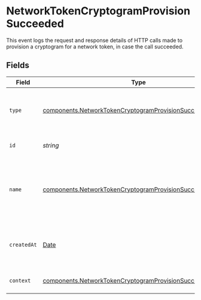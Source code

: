 # NetworkTokenCryptogramProvisionSucceeded

This event logs the request and response details of HTTP calls made to provision a cryptogram for a network token, in case the call succeeded.


## Fields

| Field                                                                                                                                    | Type                                                                                                                                     | Required                                                                                                                                 | Description                                                                                                                              | Example                                                                                                                                  |
| ---------------------------------------------------------------------------------------------------------------------------------------- | ---------------------------------------------------------------------------------------------------------------------------------------- | ---------------------------------------------------------------------------------------------------------------------------------------- | ---------------------------------------------------------------------------------------------------------------------------------------- | ---------------------------------------------------------------------------------------------------------------------------------------- |
| `type`                                                                                                                                   | [components.NetworkTokenCryptogramProvisionSucceededType](../../models/components/networktokencryptogramprovisionsucceededtype.md)       | :heavy_minus_sign:                                                                                                                       | The type of this resource. Is always `transaction-event`.                                                                                | transaction-event                                                                                                                        |
| `id`                                                                                                                                     | *string*                                                                                                                                 | :heavy_minus_sign:                                                                                                                       | The unique identifier for this event.                                                                                                    | fe26475d-ec3e-4884-9553-f7356683f7f9                                                                                                     |
| `name`                                                                                                                                   | [components.NetworkTokenCryptogramProvisionSucceededName](../../models/components/networktokencryptogramprovisionsucceededname.md)       | :heavy_minus_sign:                                                                                                                       | The name of this resource. Is always `network-token-cryptogram-provision-succeeded`.                                                     | network-token-cryptogram-provision-succeeded                                                                                             |
| `createdAt`                                                                                                                              | [Date](https://developer.mozilla.org/en-US/docs/Web/JavaScript/Reference/Global_Objects/Date)                                            | :heavy_minus_sign:                                                                                                                       | The date and time when this event was created in our system.                                                                             | 2013-07-16T19:23:00.000+00:00                                                                                                            |
| `context`                                                                                                                                | [components.NetworkTokenCryptogramProvisionSucceededContext](../../models/components/networktokencryptogramprovisionsucceededcontext.md) | :heavy_minus_sign:                                                                                                                       | Additional context for this event.                                                                                                       |                                                                                                                                          |